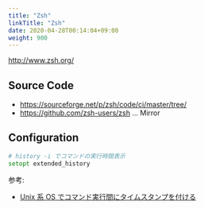 ```yaml
---
title: "Zsh"
linkTitle: "Zsh"
date: 2020-04-28T00:14:04+09:00
weight: 900
---
```


http://www.zsh.org/

## Source Code

- https://sourceforge.net/p/zsh/code/ci/master/tree/
- https://github.com/zsh-users/zsh ... Mirror

## Configuration

```zsh
# history -i でコマンドの実行時間表示
setopt extended_history
```

参考:

- [Unix 系 OS でコマンド実行間にタイムスタンプを付ける](https://orumin.blogspot.com/2017/10/unix-os.html)
